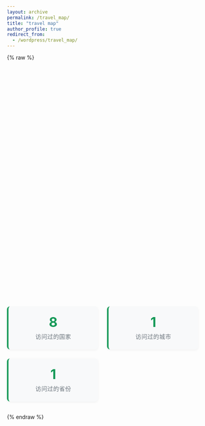 ```yaml
---
layout: archive
permalink: /travel_map/
title: "travel map"
author_profile: true
redirect_from:
  - /wordpress/travel_map/
---
```


{% raw %}
<div id="map" style="height:600px; width:100%;"></div>

<div class="map-stats">
    <div class="stat-card">
        <div class="stat-number">8</div>
        <div class="stat-label">访问过的国家</div>
    </div>
    <div class="stat-card">
        <div class="stat-number">1</div>
        <div class="stat-label">访问过的城市</div>
    </div>
    <div class="stat-card">
        <div class="stat-number">1</div>
        <div class="stat-label">访问过的省份</div>
    </div>
</div>

<style>
    .map-stats {
        display: grid;
        grid-template-columns: repeat(auto-fit, minmax(200px, 1fr));
        gap: 1.5rem;
        margin: 2rem 0;
    }
    
    .stat-card {
        background: #f8f9fa;
        padding: 1.5rem;
        border-radius: 8px;
        text-align: center;
        border-left: 4px solid #159957;
        box-shadow: 0 2px 6px rgba(0, 0, 0, 0.05);
    }
    
    .stat-number {
        font-size: 2.2rem;
        font-weight: bold;
        color: #159957;
        margin-bottom: 0.5rem;
        line-height: 1;
    }
    
    .stat-label {
        font-size: 0.95rem;
        color: #6c757d;
        text-transform: uppercase;
        letter-spacing: 0.5px;
    }
</style>

<!-- Leaflet CSS -->
<link rel="stylesheet" href="https://unpkg.com/leaflet/dist/leaflet.css" />

<!-- Leaflet JS -->
<script src="https://unpkg.com/leaflet/dist/leaflet.js"></script>

<script>
  document.addEventListener("DOMContentLoaded", function() {
    var map = L.map('map').setView([35, 105], 4);

    L.tileLayer('https://{s}.tile.openstreetmap.org/{z}/{x}/{y}.png', {
      attribution: '&copy; OpenStreetMap contributors'
    }).addTo(map);

    // 国内
    // 黑龙江
    L.marker([52.9736, 122.5370]).addTo(map).bindPopup("漠河");
    L.marker([45.8038, 126.5349]).addTo(map).bindPopup("哈尔滨");
    // 吉林
    L.marker([42.8915, 129.5150]).addTo(map).bindPopup("延吉");
    // 辽宁
    L.marker([38.9140, 121.6147]).addTo(map).bindPopup("大连");
    // 河北
    L.marker([40.9518, 117.9392]).addTo(map).bindPopup("承德");
    L.marker([39.9411, 119.5996]).addTo(map).bindPopup("秦皇岛");
    // 北京
    L.marker([39.9042, 116.4074]).addTo(map).bindPopup("北京");
    // 天津
    L.marker([39.3434, 117.3616]).addTo(map).bindPopup("天津");
    // 内蒙古
    L.marker([42.2579, 118.9568]).addTo(map).bindPopup("赤峰");
    L.marker([43.9333, 116.0833]).addTo(map).bindPopup("锡林格勒");
    // 山西
    L.marker([40.1138, 113.3001]).addTo(map).bindPopup("大同");
    // 山东
    L.marker([36.6683, 117.0209]).addTo(map).bindPopup("济南");
    L.marker([36.0671, 120.3826]).addTo(map).bindPopup("青岛");
    // 河南
    L.marker([34.6197, 112.4540]).addTo(map).bindPopup("洛阳");
    // 江苏
    L.marker([32.0603, 118.7969]).addTo(map).bindPopup("南京");
    L.marker([31.2989, 120.5853]).addTo(map).bindPopup("苏州");
    L.marker([31.4912, 120.3120]).addTo(map).bindPopup("无锡");
    L.marker([31.7723, 119.9747]).addTo(map).bindPopup("常州");
    L.marker([32.3935, 119.4129]).addTo(map).bindPopup("扬州");
    L.marker([33.4996, 119.0153]).addTo(map).bindPopup("淮安");
    // 上海
    L.marker([31.2304, 121.4737]).addTo(map).bindPopup("上海");
    // 浙江
    L.marker([30.2741, 120.1551]).addTo(map).bindPopup("杭州");
    L.marker([29.9850, 122.2072]).addTo(map).bindPopup("舟山");
    // 安徽
    L.marker([31.8206, 117.2272]).addTo(map).bindPopup("合肥");
    L.marker([29.7139, 118.2936]).addTo(map).bindPopup("黄山");
    // 福建
    L.marker([24.4798, 118.0895]).addTo(map).bindPopup("厦门");
    L.marker([24.8739, 118.6756]).addTo(map).bindPopup("泉州");
    // 广东
    L.marker([23.1291, 113.2644]).addTo(map).bindPopup("广州");
    L.marker([22.5431, 114.0579]).addTo(map).bindPopup("深圳");
    L.marker([23.0215, 113.1214]).addTo(map).bindPopup("佛山");
    // 广西
    L.marker([24.3141, 109.4280]).addTo(map).bindPopup("柳州");
    L.marker([25.2736, 110.2905]).addTo(map).bindPopup("桂林");
    L.marker([21.4850, 109.1200]).addTo(map).bindPopup("北海");
    // 海南
    L.marker([20.0440, 110.1999]).addTo(map).bindPopup("海口");
    L.marker([18.2528, 109.5119]).addTo(map).bindPopup("三亚");
    // 湖北
    L.marker([30.5928, 114.3055]).addTo(map).bindPopup("武汉");
    L.marker([30.6970, 111.2908]).addTo(map).bindPopup("宜昌");
    L.marker([31.0355, 112.2044]).addTo(map).bindPopup("荆门");
    L.marker([31.4889, 110.6749]).addTo(map).bindPopup("神农架");
    // 湖南
    L.marker([28.2282, 112.9388]).addTo(map).bindPopup("长沙");
    L.marker([29.1171, 110.4792]).addTo(map).bindPopup("张家界");
    L.marker([28.3056, 109.7097]).addTo(map).bindPopup("吉首");
    // 江西
    L.marker([28.6820, 115.8579]).addTo(map).bindPopup("南昌");
    L.marker([29.7053, 116.0019]).addTo(map).bindPopup("九江");
    L.marker([27.6229, 113.8598]).addTo(map).bindPopup("萍乡");
    // 四川
    L.marker([30.5728, 104.0668]).addTo(map).bindPopup("成都");
    // 重庆
    L.marker([29.5630, 106.5516]).addTo(map).bindPopup("重庆");
    // 贵州
    L.marker([26.6470, 106.6302]).addTo(map).bindPopup("贵阳");
    L.marker([26.7081, 107.9862]).addTo(map).bindPopup("凯里");
    // 云南
    L.marker([25.0389, 102.7186]).addTo(map).bindPopup("昆明");
    L.marker([25.6065, 100.2250]).addTo(map).bindPopup("大理");
    L.marker([26.8721, 100.2330]).addTo(map).bindPopup("丽江");
    // 陕西
    L.marker([34.3416, 108.9398]).addTo(map).bindPopup("西安");
    // 宁夏
    L.marker([38.4872, 106.2309]).addTo(map).bindPopup("银川");
    // 甘肃
    L.marker([40.1421, 94.6620]).addTo(map).bindPopup("敦煌");
    L.marker([39.8028, 98.2770]).addTo(map).bindPopup("嘉峪关");
    L.marker([38.9329, 100.4500]).addTo(map).bindPopup("张掖");
    // 青海
    L.marker([36.6171, 101.7782]).addTo(map).bindPopup("西宁");
    L.marker([37.3730, 97.3700]).addTo(map).bindPopup("海西");
    // 新疆
    L.marker([39.4704, 75.9898]).addTo(map).bindPopup("喀什");

    // 国外
    // 日本
    L.marker([35.6895, 139.6917]).addTo(map).bindPopup("东京");
    L.marker([35.4437, 139.6380]).addTo(map).bindPopup("横滨");
    L.marker([34.6937, 135.5023]).addTo(map).bindPopup("大阪");
    L.marker([35.0116, 135.7681]).addTo(map).bindPopup("京都");
    // 泰国
    L.marker([13.7563, 100.5018]).addTo(map).bindPopup("曼谷");
    // 土耳其
    L.marker([41.0082, 28.9784]).addTo(map).bindPopup("伊斯坦布尔");
    // 格鲁吉亚
    L.marker([41.7151, 44.8271]).addTo(map).bindPopup("第比利斯");
    L.marker([42.5128, 42.5128]).addTo(map).bindPopup("卡兹别克"); // 高加索地区 Mt. Kazbek，近似坐标
    // 新加坡
    L.marker([1.3521, 103.8198]).addTo(map).bindPopup("新加坡");
    // 俄罗斯
    L.marker([43.1155, 131.8855]).addTo(map).bindPopup("海参崴"); // 符拉迪沃斯托克
    // 越南
    L.marker([21.0278, 105.8342]).addTo(map).bindPopup("河内");

  });
</script>
{% endraw %}
